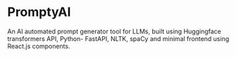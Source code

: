 # PromptyAI

An AI automated prompt generator tool for LLMs, built using Huggingface transformers API, Python- FastAPI, NLTK, spaCy and minimal frontend using React.js components. 